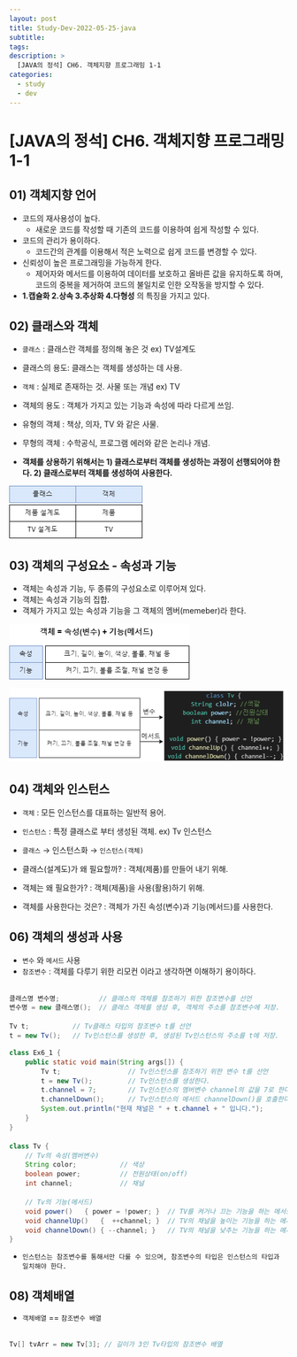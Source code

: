 ```yaml
---
layout: post
title: Study-Dev-2022-05-25-java
subtitle:
tags:
description: >
  [JAVA의 정석] CH6. 객체지향 프로그래밍 1-1 
categories:
  - study
  - dev
---
```


# [JAVA의 정석] CH6. 객체지향 프로그래밍 1-1

## 01) 객체지향 언어

- 코드의 재사용성이 높다.
  - 새로운 코드를 작성할 때 기존의 코드를 이용하여 쉽게 작성할 수 있다.
- 코드의 관리가 용이하다.
  - 코드간의 관계를 이용해서 적은 노력으로 쉽게 코드를 변경할 수 있다.
- 신뢰성이 높은 프로그래밍을 가능하게 한다.
  - 제어자와 메서드를 이용하여 데이터를 보호하고 올바른 값을 유지하도록 하며, 코드의 중복을 제거하여 코드의 불일치로 인한 오작동을 방지할 수 있다.
- __1.캡슐화 2.상속 3.추상화 4.다형성__ 의 특징을 가지고 있다.

## 02) 클래스와 객체

- `클래스` : 클래스란 객체를 정의해 놓은 것 ex) TV설계도
- 클래스의 용도: 클래스는 객체를 생성하는 데 사용.

- `객체` : 실제로 존재하는 것. 사물 또는 개념 ex) TV
- 객체의 용도 : 객체가 가지고 있는 기능과 속성에 따라 다르게 쓰임.

- 유형의 객체 : 책상, 의자, TV 와 같은 사물.
- 무형의 객체 : 수학공식, 프로그램 에러와 같은 논리나 개념.

- __객체를 상용하기 위해서는 1) 클래스로부터 객체를 생성하는 과정이 선행되어야 한다. 2) 클래스로부터 객체를 생성하여 사용한다.__

![](../../../assets/img/study/dev/2022-05-25/1.png)


## 03) 객체의 구성요소 - 속성과 기능

- 객체는 속성과 기능, 두 종류의 구성요소로 이루어져 있다.
- 객체는 속성과 기능의 집합.
- 객체가 가지고 있는 속성과 기능을 그 객체의 멤버(memeber)라 한다.

![](../../../assets/img/study/dev/2022-05-25/2.png)

![](../../../assets/img/study/dev/2022-05-25/3.png)

## 04) 객체와 인스턴스

- `객체` : 모든 인스턴스를 대표하는 일반적 용어.
- `인스턴스` : 특정 클래스로 부터 생성된 객체. ex) Tv 인스턴스

- `클래스` → 인스턴스화 → `인스턴스(객체)`

- 클래스(설계도)가 왜 필요할까? : 객체(제품)를 만들어 내기 위해.
- 객체는 왜 필요한가? : 객체(제품)을 사용(활용)하기 위해.
- 객체를 사용한다는 것은? : 객체가 가진 속성(변수)과 기능(메서드)를 사용한다.

## 06) 객체의 생성과 사용

- `변수` 와 `메서드` 사용
- `참조변수` : 객체를 다루기 위한 리모컨 이라고 생각하면 이해하기 용이하다. 

```java

클래스명 변수명;          // 클래스의 객체를 참조하기 위한 참조변수를 선언
변수명 = new 클래스명();  // 클래스 객체를 생성 후, 객체의 주소를 참조변수에 저장.

Tv t;           // Tv클래스 타입의 참조변수 t를 선언
t = new Tv();   // Tv인스턴스를 생성한 후, 생성된 Tv인스턴스의 주소를 t에 저장.

```

```java
class Ex6_1 { 
	public static void main(String args[]) { 
		Tv t;                 // Tv인스턴스를 참조하기 위한 변수 t를 선언       
		t = new Tv();         // Tv인스턴스를 생성한다. 
		t.channel = 7;        // Tv인스턴스의 멤버변수 channel의 값을 7로 한다. 
		t.channelDown();      // Tv인스턴스의 메서드 channelDown()을 호출한다. 
		System.out.println("현재 채널은 " + t.channel + " 입니다."); 
	} 
}

class Tv { 
	// Tv의 속성(멤버변수)   
	String color;           // 색상 
	boolean power;         	// 전원상태(on/off) 
	int channel;           	// 채널 

	// Tv의 기능(메서드) 
	void power()   { power = !power; }  // TV를 켜거나 끄는 기능을 하는 메서드  
	void channelUp()   {  ++channel; }  // TV의 채널을 높이는 기능을 하는 메서드 
	void channelDown() { --channel; }   // TV의 채널을 낮추는 기능을 하는 메서드  
}
```

- `인스턴스는 참조변수를 통해서만 다룰 수 있으며, 참조변수의 타입은 인스턴스의 타입과 일치해야 한다.`


## 08) 객체배열

- `객체배열` == `참조변수 배열`

```java

Tv[] tvArr = new Tv[3]; // 길이가 3인 Tv타입의 참조변수 배열

```